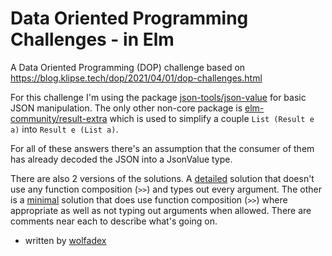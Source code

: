 # Data Oriented Programming Challenges - in Elm

A Data Oriented Programming (DOP) challenge based on https://blog.klipse.tech/dop/2021/04/01/dop-challenges.html

For this challenge I'm using the package [json-tools/json-value](https://package.elm-lang.org/packages/json-tools/json-value/latest) for basic JSON manipulation. The only other non-core package is [elm-community/result-extra](https://package.elm-lang.org/packages/elm-community/result-extra/latest/) which is used to simplify a couple `List (Result e a)` into `Result e (List a)`.

For all of these answers there's an assumption that the consumer of them has already decoded the JSON into a JsonValue type.

There are also 2 versions of the solutions. A [detailed](./src/Detailed.elm) solution that doesn't use any function composition (`>>`) and types out every argument. The other is a [minimal](./src/Minimal.elm) solution that does use function composition (`>>`) where appropriate as well as not typing out arguments when allowed. There are comments near each to describe what's going on.

- written by [wolfadex](https://github.com/wolfadex/)
